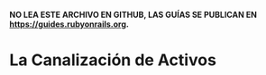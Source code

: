 **NO LEA ESTE ARCHIVO EN GITHUB, LAS GUÍAS SE PUBLICAN EN https://guides.rubyonrails.org.**

La Canalización de Activos
==========================




